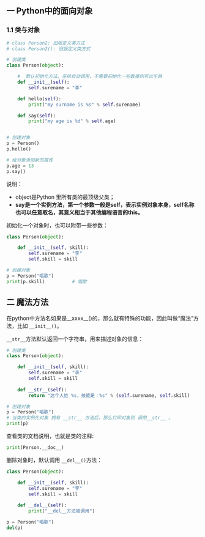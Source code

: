 ## 一 Python中的面向对象

### 1.1 类与对象

```py
# class Person2: 旧版定义类方式
# class Person2(): 旧版定义类方式

# 创建类
class Person(object):

    #  默认初始化方法，系统自动调用，不需要初始化一些数据则可以生路
    def __init__(self):    
        self.surename = "李"

    def hello(self):
        print("my surname is %s" % self.surename)

    def say(self):
        print("my age is %d" % self.age)


# 创建对象
p = Person()
p.hello()

# 给对象添加新的属性
p.age = 13
p.say()
```

说明：
- object是Python 里所有类的最顶级父类；
- **say是一个实例方法，第一个参数一般是self，表示实例对象本身，self名称也可以任意取名，其意义相当于其他编程语言的this。**  

初始化一个对象时，也可以附带一些参数：
```py
class Person(object):

    def __init__(self, skill):    
        self.surename = "李"
        self.skill = skill

# 创建对象
p = Person("唱歌")
print(p.skill)          # 唱歌
```

## 二 魔法方法

在python中方法名如果是__xxxx__()的，那么就有特殊的功能，因此叫做“魔法”方法，比如 `__init__()`。  

`__str__`方法默认返回一个字符串，用来描述对象的信息：
```py
# 创建类
class Person(object):

    def __init__(self, skill):    
        self.surename = "李"
        self.skill = skill
    
    def __str__(self):
        return "这个人姓 %s，技能是：%s" % (self.surename, self.skill)

# 创建对象
p = Person("唱歌")
# 当类的实例化对象 拥有 __str__ 方法后，那么打印对象则 调用__str__ 。
print(p)
```

查看类的文档说明，也就是类的注释:
```py
print(Person.__doc__)
```

删除对象时，默认调用 `__del__()`方法：
```py
class Person(object):

    def __init__(self, skill):    
        self.surename = "李"
        self.skill = skill
    
    def __del__(self):
        print("__del__方法被调用")

p = Person("唱歌")
del(p)
```